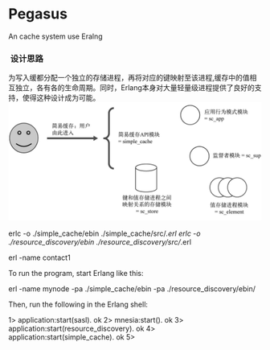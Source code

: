 # Pegasus

An cache system use Eralng

###  设计思路

为写入缓都分配一个独立的存储进程，再将对应的键映射至该进程,缓存中的值相互独立，各有各的生命周期。同时，Erlang本身对大量轻量级进程提供了良好的支持，使得这种设计成为可能。
![](https://raw.githubusercontent.com/acmerfight/Pegasus/master/img/otp0.png)


erlc -o ./simple_cache/ebin ./simple_cache/src/*.erl
erlc -o ./resource_discovery/ebin ./resource_discovery/src/*.erl


erl -name contact1

To run the program, start Erlang like this:

erl -name mynode -pa ./simple_cache/ebin -pa ./resource_discovery/ebin/

Then, run the following in the Erlang shell:

1> application:start(sasl).
ok
2> mnesia:start().
ok
3> application:start(resource_discovery).
ok
4> application:start(simple_cache).
ok
5>
